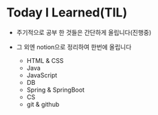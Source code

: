# Today I Learned(TIL)
- 주기적으로 공부 한 것들은 간단하게 올립니다(진행중)


- 그 외엔 notion으로 정리하여 한번에 올립니다
  - HTML & CSS
  - Java
  - JavaScript
  - DB
  - Spring & SpringBoot
  - CS
  - git & github
